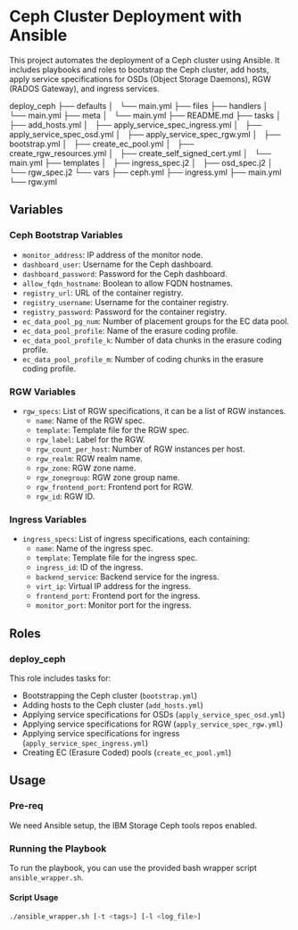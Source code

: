 # Ceph Cluster Deployment with Ansible

This project automates the deployment of a Ceph cluster using Ansible. It includes playbooks and roles to bootstrap the Ceph cluster, add hosts, apply service specifications for OSDs (Object Storage Daemons), RGW (RADOS Gateway), and ingress services.

deploy_ceph
├── defaults
│   └── main.yml
├── files
├── handlers
│   └── main.yml
├── meta
│   └── main.yml
├── README.md
├── tasks
│   ├── add_hosts.yml
│   ├── apply_service_spec_ingress.yml
│   ├── apply_service_spec_osd.yml
│   ├── apply_service_spec_rgw.yml
│   ├── bootstrap.yml
│   ├── create_ec_pool.yml
│   ├── create_rgw_resources.yml
│   ├── create_self_signed_cert.yml
│   └── main.yml
├── templates
│   ├── ingress_spec.j2
│   ├── osd_spec.j2
│   └── rgw_spec.j2
└── vars
    ├── ceph.yml
    ├── ingress.yml
    ├── main.yml
    └── rgw.yml



## Variables

### Ceph Bootstrap Variables
- `monitor_address`: IP address of the monitor node.
- `dashboard_user`: Username for the Ceph dashboard.
- `dashboard_password`: Password for the Ceph dashboard.
- `allow_fqdn_hostname`: Boolean to allow FQDN hostnames.
- `registry_url`: URL of the container registry.
- `registry_username`: Username for the container registry.
- `registry_password`: Password for the container registry.
- `ec_data_pool_pg_num`: Number of placement groups for the EC data pool.
- `ec_data_pool_profile`: Name of the erasure coding profile.
- `ec_data_pool_profile_k`: Number of data chunks in the erasure coding profile.
- `ec_data_pool_profile_m`: Number of coding chunks in the erasure coding profile.

### RGW Variables
- `rgw_specs`: List of RGW specifications, it can be a list of RGW instances.
  - `name`: Name of the RGW spec.
  - `template`: Template file for the RGW spec.
  - `rgw_label`: Label for the RGW.
  - `rgw_count_per_host`: Number of RGW instances per host.
  - `rgw_realm`: RGW realm name.
  - `rgw_zone`: RGW zone name.
  - `rgw_zonegroup`: RGW zone group name.
  - `rgw_frontend_port`: Frontend port for RGW.
  - `rgw_id`: RGW ID.

### Ingress Variables
- `ingress_specs`: List of ingress specifications, each containing:
  - `name`: Name of the ingress spec.
  - `template`: Template file for the ingress spec.
  - `ingress_id`: ID of the ingress.
  - `backend_service`: Backend service for the ingress.
  - `virt_ip`: Virtual IP address for the ingress.
  - `frontend_port`: Frontend port for the ingress.
  - `monitor_port`: Monitor port for the ingress.

## Roles

### deploy_ceph

This role includes tasks for:
- Bootstrapping the Ceph cluster (`bootstrap.yml`)
- Adding hosts to the Ceph cluster (`add_hosts.yml`)
- Applying service specifications for OSDs (`apply_service_spec_osd.yml`)
- Applying service specifications for RGW (`apply_service_spec_rgw.yml`)
- Applying service specifications for ingress (`apply_service_spec_ingress.yml`)
- Creating EC (Erasure Coded) pools (`create_ec_pool.yml`)

## Usage

### Pre-req

We need Ansible setup, the IBM Storage Ceph tools repos enabled.

### Running the Playbook

To run the playbook, you can use the provided bash wrapper script `ansible_wrapper.sh`.

#### Script Usage

```bash
./ansible_wrapper.sh [-t <tags>] [-l <log_file>]

